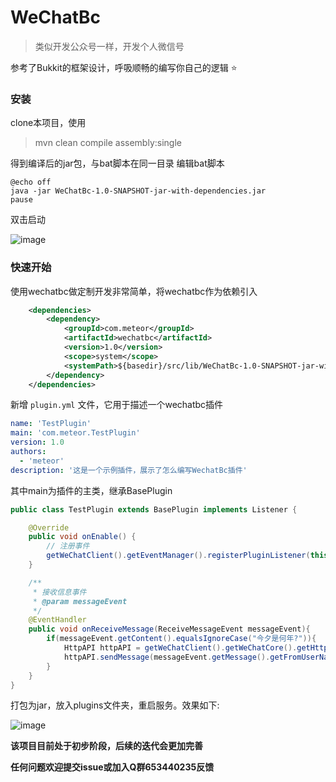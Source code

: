 # WeChatBc

> 类似开发公众号一样，开发个人微信号

参考了Bukkit的框架设计，呼吸顺畅的编写你自己的逻辑 ⭐

### 安装

clone本项目，使用

> mvn clean compile assembly:single

得到编译后的jar包，与bat脚本在同一目录
编辑bat脚本

```
@echo off
java -jar WeChatBc-1.0-SNAPSHOT-jar-with-dependencies.jar
pause
```

双击启动

![image](https://github.com/meteorOSS/WeChatBc/assets/61687266/347897f3-92d0-4d08-a881-f48987a76055)



### 快速开始

使用wechatbc做定制开发非常简单，将wechatbc作为依赖引入

```xml
    <dependencies>
        <dependency>
            <groupId>com.meteor</groupId>
            <artifactId>wechatbc</artifactId>
            <version>1.0</version>
            <scope>system</scope>
            <systemPath>${basedir}/src/lib/WeChatBc-1.0-SNAPSHOT-jar-with-dependencies.jar</systemPath>
        </dependency>
    </dependencies>
```

新增 `plugin.yml` 文件，它用于描述一个wechatbc插件

```yaml
name: 'TestPlugin'
main: 'com.meteor.TestPlugin'
version: 1.0
authors:
  - 'meteor'
description: '这是一个示例插件，展示了怎么编写WechatBc插件'
```

其中main为插件的主类，继承BasePlugin

``` java
public class TestPlugin extends BasePlugin implements Listener {

    @Override
    public void onEnable() {
        // 注册事件
        getWeChatClient().getEventManager().registerPluginListener(this,this);
    }

    /**
     * 接收信息事件
     * @param messageEvent
     */
    @EventHandler
    public void onReceiveMessage(ReceiveMessageEvent messageEvent){
        if(messageEvent.getContent().equalsIgnoreCase("今夕是何年?")){
            HttpAPI httpAPI = getWeChatClient().getWeChatCore().getHttpAPI();
            httpAPI.sendMessage(messageEvent.getMessage().getFromUserName(), String.valueOf(Calendar.getInstance().get(Calendar.YEAR)));
        }
    }
}
```

打包为jar，放入plugins文件夹，重启服务。效果如下:

![image](https://github.com/meteorOSS/WeChatBc/assets/61687266/b812954f-a8bf-4a71-8203-901f5abcdef1)

**该项目目前处于初步阶段，后续的迭代会更加完善**

**任何问题欢迎提交issue或加入Q群653440235反馈**


























